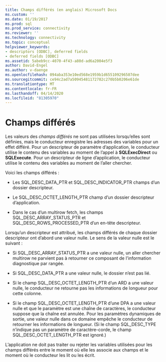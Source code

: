 ```yaml
---
title: Champs différés (en anglais) Microsoft Docs
ms.custom: ''
ms.date: 01/19/2017
ms.prod: sql
ms.prod_service: connectivity
ms.reviewer: ''
ms.technology: connectivity
ms.topic: conceptual
helpviewer_keywords:
- descriptors [ODBC], deferred fields
- deferred fields [ODBC]
ms.assetid: 5abeb9cc-4070-4f43-a80d-ad6a2004e5f3
author: David-Engel
ms.author: v-daenge
ms.openlocfilehash: 094aba353e10ed568e1959b1d655109296507dee
ms.sourcegitcommit: ce94c2ad7a50945481172782c270b5b0206e61de
ms.translationtype: MT
ms.contentlocale: fr-FR
ms.lasthandoff: 04/14/2020
ms.locfileid: "81305970"
---
```

# <a name="deferred-fields"></a>Champs différés
Les valeurs des *champs différés* ne sont pas utilisées lorsqu’elles sont définies, mais le conducteur enregistre les adresses des variables pour un effet différé. Pour un descripteur de paramètre d’application, le conducteur utilise le contenu des variables au moment de l’appel à **SQLExecDirect** ou **SQLExecute**. Pour un descripteur de ligne d’application, le conducteur utilise le contenu des variables au moment de l’aller chercher.  
  
 Voici les champs différés :  
  
-   Les SQL_DESC_DATA_PTR et SQL_DESC_INDICATOR_PTR champs d’un dossier descripteur.  
  
-   Le SQL_DESC_OCTET_LENGTH_PTR champ d’un dossier descripteur d’application.  
  
-   Dans le cas d’un multirow fetch, les champs SQL_DESC_ARRAY_STATUS_PTR et SQL_DESC_ROWS_PROCESSED_PTR d’un en-tête descripteur.  
  
 Lorsqu’un descripteur est attribué, les champs différés de chaque dossier descripteur ont d’abord une valeur nulle. Le sens de la valeur nulle est le suivant :  
  
-   Si SQL_DESC_ARRAY_STATUS_PTR a une valeur nulle, un aller chercher multirow ne parvient pas à retourner ce composant de l’information diagnostique par rangée.  
  
-   Si SQL_DESC_DATA_PTR a une valeur nulle, le dossier n’est pas lié.  
  
-   Si le champ SQL_DESC_OCTET_LENGTH_PTR d’un ARD a une valeur nulle, le conducteur ne retourne pas les informations de longueur pour cette colonne.  
  
-   Si le champ SQL_DESC_OCTET_LENGTH_PTR d’une DPA a une valeur nulle et que le paramètre est une chaîne de caractères, le conducteur suppose que la chaîne est annulée. Pour les paramètres dynamiques de sortie, une valeur nulle dans ce domaine empêche le conducteur de retourner les informations de longueur. (Si le champ SQL_DESC_TYPE n’indique pas un paramètre de caractère-corde, le champ SQL_DESC_OCTET_LENGTH_PTR est ignoré.)  
  
 L’application ne doit pas traiter ou rejeter les variables utilisées pour les champs différés entre le moment où elle les associe aux champs et le moment où le conducteur les lit ou les écrit.
